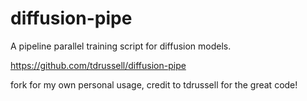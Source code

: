 # diffusion-pipe
A pipeline parallel training script for diffusion models.

https://github.com/tdrussell/diffusion-pipe

fork for my own personal usage, credit to tdrussell for the great code!